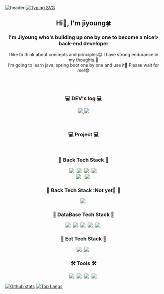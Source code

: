 ![header](https://capsule-render.vercel.app/api?type=waving&color=A3DCBE&text=&animation=twinkling&height=80)
[![Typing SVG](https://readme-typing-svg.demolab.com?font=Alkatra&weight=500&size=45&duration=4000&pause=3&color=A3DCBE&center=false&vCenter=false&multiline=true&repeat=true&width=1000&height=100&lines=Welcome+to+Jiyoung's+GitHub!👋)](https://git.io/typing-svg)

<div align="left">

<h2 align="center"> Hi👋, I'm jiyoung🍀</h2>
<h3 align="center">I'm Jiyoung who's building up one by one to become a nice✨ back-end developer</h3>
<p align="center">
  I like to think about concepts and principles😊  I have strong endurance in my thoughts.🧠<br/>
  I'm going to learn java, spring boot one by one and use it🥺 Please wait for me!😎<br/><br/>
</p>

<br>

<h3 align="center"> 💻 DEV's log 💻 </h3>
<p align="center">
    <a href="https://bigtreeontherock.tistory.com">
        <img src="https://img.shields.io/badge/Tistory-000000?style=for-the-badge&logo=Tistory&logoColor=white"> 
    </a>
    <a href="https://velog.io/@jyjyjy17">
        <img src="https://img.shields.io/badge/velog-00c3c1?style=for-the-badge&logo=velog&logoColor=white"> 
    </a>
</p>
</div><br>
<h3 align="center"> 💻 Project 💻 </h3>
<p align="center">
    <a [다락책방프로젝트]href="https://github.com/darakbooks-project/darakbooks-BE">
    </a>
</p>
</div><br>

<h3 align="center">🔋 Back Tech Stack 🔋</h3>
<p align="center">
  <img src="https://img.shields.io/badge/ES6-ffb13b?style=flat&logo=javascript&logoColor=white"/></a>&nbsp 
  <img src="https://img.shields.io/badge/TypeScript-005571?style=flat&logo=ts-node&logoColor=white"/></a>&nbsp
  <img src="https://img.shields.io/badge/NodeJS-11B48A?style=flat&logo=Node.js&logoColor=white"/></a>&nbsp
  <img src="https://img.shields.io/badge/Express-00599C?style=flat&logo=express&logoColor=white"/></a>&nbsp
  <br>
  <img src="https://img.shields.io/badge/Java-007396?style=flat&logo=Java&logoColor=white"/>
</a>&nbsp
  <img src="https://img.shields.io/badge/NESTJS-E0234E?style=flat&logo=NESTJS&logoColor=white"/></a>&nbsp

</p>

<h3 align="center">🪫 Back Tech Stack :Not yet🥺 🪫</h3>
<p align="center">
  <img src="https://img.shields.io/badge/SpringBoot-6DB33F?style=flat&logo=Spring&logoColor=white"/></a>&nbsp
</p>

<h3 align="center">🔋 DataBase Tech Stack 🔋</h3>
<p align="center">
  <img src="https://img.shields.io/badge/MySql-E6B91E?style=flat&logo=MySql&logoColor=white"/></a>&nbsp
  <img src="https://img.shields.io/badge/Maria-00599C?style=flat&logo=mariadb&logoColor=white"/></a>&nbsp
  <img src="https://img.shields.io/badge/MongoDB-3766AB?style=flat&logo=mongodb&logoColor=white"/></a>&nbsp
  <img src="https://img.shields.io/badge/Sequelize-A8B9CC?style=flat&logo=Sequelize&logoColor=white"/></a>&nbsp 
  <img src="https://img.shields.io/badge/typeorm-262627?style=flat&logo=typeorm&logoColor=white"/></a>&nbsp 
</p>
  
<h3 align="center">📎 Ect Tech Stack 📎</h3>
<p align="center">
  <img src="https://img.shields.io/badge/Docker-DB3552?style=flat&logo=Docker&logoColor=white"/></a>&nbsp
  <img src="https://img.shields.io/badge/aws-333664?style=flat&logo=amazon-aws&logoColor=white"/></a>&nbsp
</p>

<h3 align="center">🛠 Tools 🛠</h3>
<p align="center">
  <img src="https://img.shields.io/badge/Visual Studio Code-DB3552?style=flat-square&logo=visualstudiocode&logoColor=white"/></a>&nbsp
  <img src="https://img.shields.io/badge/Eclipse IDE-11B48A?style=flat&logo=EclipseIDE&logoColor=white"/></a>&nbsp
  <img src="https://img.shields.io/badge/Android Studio-00599C?style=flat&logo=AndroidStudio&logoColor=white"/></a>&nbsp
  <img src="https://img.shields.io/badge/GitHub-333664?style=flat&logo=GitHub&logoColor=white"/></a>&nbsp
</p>

[![Github stats](https://github-readme-stats.vercel.app/api?username=jyjyjy17&show_icons=true&include_all_commits=true&title_color=d6ace6&icon_color=d6ace6)](https://github.com/jyjyjy17/github-readme-stats)
[![Top Langs](https://github-readme-stats.vercel.app/api/top-langs/?username=jyjyjy17&hide_progress=true&title_color=d6ace6)](https://github.com/jyjyjy17/github-readme-stats)
